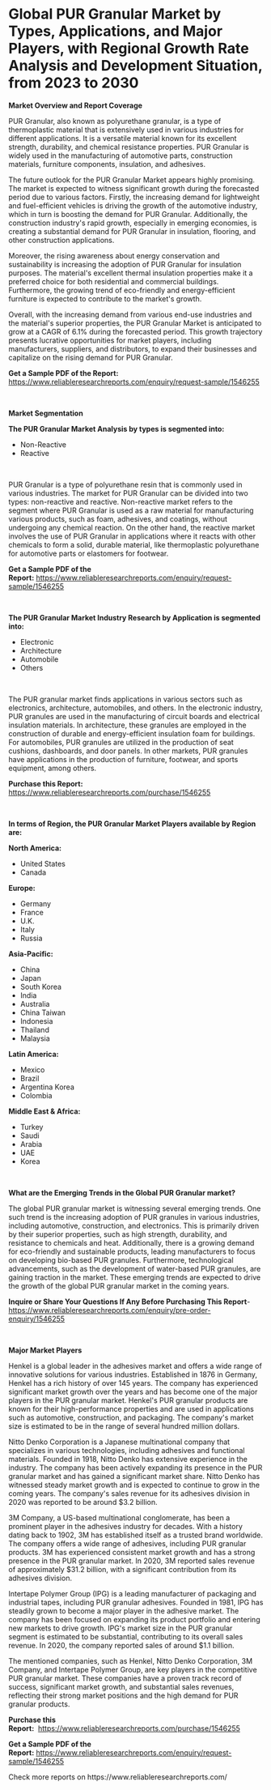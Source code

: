 <p><h1>Global PUR Granular Market by Types, Applications, and Major Players, with Regional Growth Rate Analysis and Development Situation, from 2023 to 2030</h1></p><p><strong>Market Overview and Report Coverage</strong></p>
<p><p>PUR Granular, also known as polyurethane granular, is a type of thermoplastic material that is extensively used in various industries for different applications. It is a versatile material known for its excellent strength, durability, and chemical resistance properties. PUR Granular is widely used in the manufacturing of automotive parts, construction materials, furniture components, insulation, and adhesives.</p><p>The future outlook for the PUR Granular Market appears highly promising. The market is expected to witness significant growth during the forecasted period due to various factors. Firstly, the increasing demand for lightweight and fuel-efficient vehicles is driving the growth of the automotive industry, which in turn is boosting the demand for PUR Granular. Additionally, the construction industry's rapid growth, especially in emerging economies, is creating a substantial demand for PUR Granular in insulation, flooring, and other construction applications.</p><p>Moreover, the rising awareness about energy conservation and sustainability is increasing the adoption of PUR Granular for insulation purposes. The material's excellent thermal insulation properties make it a preferred choice for both residential and commercial buildings. Furthermore, the growing trend of eco-friendly and energy-efficient furniture is expected to contribute to the market's growth.</p><p>Overall, with the increasing demand from various end-use industries and the material's superior properties, the PUR Granular Market is anticipated to grow at a CAGR of 6.1% during the forecasted period. This growth trajectory presents lucrative opportunities for market players, including manufacturers, suppliers, and distributors, to expand their businesses and capitalize on the rising demand for PUR Granular.</p></p>
<p><strong>Get a Sample PDF of the Report:</strong> <a href="https://www.reliableresearchreports.com/enquiry/request-sample/1546255">https://www.reliableresearchreports.com/enquiry/request-sample/1546255</a></p>
<p>&nbsp;</p>
<p><strong>Market Segmentation</strong></p>
<p><strong>The PUR Granular Market Analysis by types is segmented into:</strong></p>
<p><ul><li>Non-Reactive</li><li>Reactive</li></ul></p>
<p>&nbsp;</p>
<p><p>PUR Granular is a type of polyurethane resin that is commonly used in various industries. The market for PUR Granular can be divided into two types: non-reactive and reactive. Non-reactive market refers to the segment where PUR Granular is used as a raw material for manufacturing various products, such as foam, adhesives, and coatings, without undergoing any chemical reaction. On the other hand, the reactive market involves the use of PUR Granular in applications where it reacts with other chemicals to form a solid, durable material, like thermoplastic polyurethane for automotive parts or elastomers for footwear.</p></p>
<p><strong>Get a Sample PDF of the Report:</strong>&nbsp;<a href="https://www.reliableresearchreports.com/enquiry/request-sample/1546255">https://www.reliableresearchreports.com/enquiry/request-sample/1546255</a></p>
<p>&nbsp;</p>
<p><strong>The PUR Granular Market Industry Research by Application is segmented into:</strong></p>
<p><ul><li>Electronic</li><li>Architecture</li><li>Automobile</li><li>Others</li></ul></p>
<p>&nbsp;</p>
<p><p>The PUR granular market finds applications in various sectors such as electronics, architecture, automobiles, and others. In the electronic industry, PUR granules are used in the manufacturing of circuit boards and electrical insulation materials. In architecture, these granules are employed in the construction of durable and energy-efficient insulation foam for buildings. For automobiles, PUR granules are utilized in the production of seat cushions, dashboards, and door panels. In other markets, PUR granules have applications in the production of furniture, footwear, and sports equipment, among others.</p></p>
<p><strong>Purchase this Report:</strong>&nbsp; <a href="https://www.reliableresearchreports.com/purchase/1546255">https://www.reliableresearchreports.com/purchase/1546255</a></p>
<p>&nbsp;</p>
<p><strong>In terms of Region, the PUR Granular Market Players available by Region are:</strong></p>
<p>
    <p> <strong> North America: </strong>
        <ul>
            <li>United States</li>
            <li>Canada</li>
        </ul>
        </p> 
    <p> <strong> Europe: </strong>
        <ul>
            <li>Germany</li>
            <li>France</li>
            <li>U.K.</li>
            <li>Italy</li>
            <li>Russia</li>
        </ul>
        </p> 
    <p> <strong> Asia-Pacific: </strong>
        <ul>
            <li>China</li>
            <li>Japan</li>
            <li>South Korea</li>
            <li>India</li>
            <li>Australia</li>
            <li>China Taiwan</li>
            <li>Indonesia</li>
            <li>Thailand</li>
            <li>Malaysia</li>
        </ul>
        </p> 
    <p> <strong> Latin America: </strong>
        <ul>
            <li>Mexico</li>
            <li>Brazil</li>
            <li>Argentina Korea</li>
            <li>Colombia</li>
        </ul>
        </p> 
    <p> <strong> Middle East & Africa: </strong>
        <ul>
            <li>Turkey</li>
            <li>Saudi</li>
            <li>Arabia</li>
            <li>UAE</li>
            <li>Korea</li>
        </ul>
    </p>
    </p>
<p>&nbsp;</p>
<p><strong>What are the Emerging Trends in the Global PUR Granular market?</strong></p>
<p><p>The global PUR granular market is witnessing several emerging trends. One such trend is the increasing adoption of PUR granules in various industries, including automotive, construction, and electronics. This is primarily driven by their superior properties, such as high strength, durability, and resistance to chemicals and heat. Additionally, there is a growing demand for eco-friendly and sustainable products, leading manufacturers to focus on developing bio-based PUR granules. Furthermore, technological advancements, such as the development of water-based PUR granules, are gaining traction in the market. These emerging trends are expected to drive the growth of the global PUR granular market in the coming years.</p></p>
<p><strong>Inquire or Share Your Questions If Any Before Purchasing This Report</strong>- <a href="https://www.reliableresearchreports.com/enquiry/pre-order-enquiry/1546255">https://www.reliableresearchreports.com/enquiry/pre-order-enquiry/1546255</a></p>
<p>&nbsp;</p>
<p><strong>Major Market Players</strong></p>
<p><p>Henkel is a global leader in the adhesives market and offers a wide range of innovative solutions for various industries. Established in 1876 in Germany, Henkel has a rich history of over 145 years. The company has experienced significant market growth over the years and has become one of the major players in the PUR granular market. Henkel's PUR granular products are known for their high-performance properties and are used in applications such as automotive, construction, and packaging. The company's market size is estimated to be in the range of several hundred million dollars.</p><p>Nitto Denko Corporation is a Japanese multinational company that specializes in various technologies, including adhesives and functional materials. Founded in 1918, Nitto Denko has extensive experience in the industry. The company has been actively expanding its presence in the PUR granular market and has gained a significant market share. Nitto Denko has witnessed steady market growth and is expected to continue to grow in the coming years. The company's sales revenue for its adhesives division in 2020 was reported to be around $3.2 billion.</p><p>3M Company, a US-based multinational conglomerate, has been a prominent player in the adhesives industry for decades. With a history dating back to 1902, 3M has established itself as a trusted brand worldwide. The company offers a wide range of adhesives, including PUR granular products. 3M has experienced consistent market growth and has a strong presence in the PUR granular market. In 2020, 3M reported sales revenue of approximately $31.2 billion, with a significant contribution from its adhesives division.</p><p>Intertape Polymer Group (IPG) is a leading manufacturer of packaging and industrial tapes, including PUR granular adhesives. Founded in 1981, IPG has steadily grown to become a major player in the adhesive market. The company has been focused on expanding its product portfolio and entering new markets to drive growth. IPG's market size in the PUR granular segment is estimated to be substantial, contributing to its overall sales revenue. In 2020, the company reported sales of around $1.1 billion.</p><p>The mentioned companies, such as Henkel, Nitto Denko Corporation, 3M Company, and Intertape Polymer Group, are key players in the competitive PUR granular market. These companies have a proven track record of success, significant market growth, and substantial sales revenues, reflecting their strong market positions and the high demand for PUR granular products.</p></p>
<p><strong>Purchase this Report:</strong>&nbsp;&nbsp;<a href="https://www.reliableresearchreports.com/purchase/1546255">https://www.reliableresearchreports.com/purchase/1546255</a></p>
<p></p>
<p><strong>Get a Sample PDF of the Report:</strong>&nbsp;<a href="https://www.reliableresearchreports.com/enquiry/request-sample/1546255">https://www.reliableresearchreports.com/enquiry/request-sample/1546255</a></p>
<p>Check more reports on https://www.reliableresearchreports.com/</p>